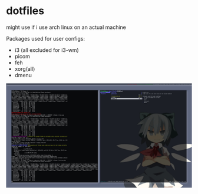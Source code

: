 # dotfiles
might use if i use arch linux on an actual machine

Packages used for user configs:
- i3 (all excluded for i3-wm)
- picom
- feh
- xorg(all)
- dmenu

![preview](preview.jpg)
